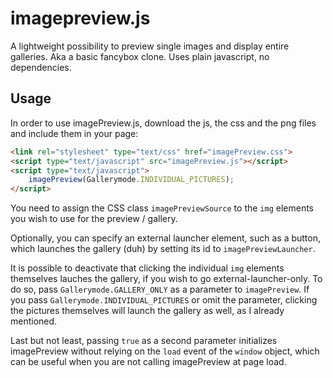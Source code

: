 # imagepreview.js
A lightweight possibility to  preview single images and display entire galleries. Aka a basic fancybox clone. Uses plain javascript, no dependencies. 

## Usage
In order to use imagePreview.js, download the js, the css and the png files and include them in your page:

````html
<link rel="stylesheet" type="text/css" href="imagePreview.css">
<script type="text/javascript" src="imagePreview.js"></script>
<script type="text/javascript">
    imagePreview(Gallerymode.INDIVIDUAL_PICTURES);
</script>
````

You need to assign the CSS class `imagePreviewSource` to the `img` elements you wish to use for the preview / gallery.

Optionally, you can specify an external launcher element, such as a button, which launches the gallery (duh) by setting its id to `imagePreviewLauncher`.

It is possible to deactivate that clicking the individual `img` elements themselves lauches the gallery, if you wish to go external-launcher-only. To do so, pass `Gallerymode.GALLERY_ONLY` as a parameter to `imagePreview`. If you pass `Gallerymode.INDIVIDUAL_PICTURES` or omit the parameter, clicking the pictures themselves will launch the gallery as well, as I already mentioned.

Last but not least, passing `true` as a second parameter initializes imagePreview without relying on the `load` event of the `window` object, which can be useful when you are not calling imagePreview at page load.
